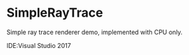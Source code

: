 # SimpleRayTrace
Simple ray trace renderer demo, implemented with CPU only. 

IDE:Visual Studio 2017
